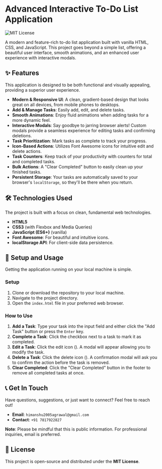 # Advanced Interactive To-Do List Application

![MIT License](https://img.shields.io/badge/License-MIT-green.svg)

A modern and feature-rich to-do list application built with vanilla HTML, CSS, and JavaScript. This project goes beyond a simple list, offering a beautiful user interface, smooth animations, and an enhanced user experience with interactive modals.


## ✨ Features

This application is designed to be both functional and visually appealing, providing a superior user experience.

-   **Modern & Responsive UI**: A clean, gradient-based design that looks great on all devices, from mobile phones to desktops.
-   **Add & Manage Tasks**: Easily add, edit, and delete tasks.
-   **Smooth Animations**: Enjoy fluid animations when adding tasks for a more dynamic feel.
-   **Interactive Modals**: Say goodbye to jarring browser alerts! Custom modals provide a seamless experience for editing tasks and confirming deletions.
-   **Task Prioritization**: Mark tasks as complete to track your progress.
-   **Icon-Based Actions**: Utilizes Font Awesome icons for intuitive edit and delete actions.
-   **Task Counters**: Keep track of your productivity with counters for total and completed tasks.
-   **Bulk Actions**: A "Clear Completed" button to easily clean up your finished tasks.
-   **Persistent Storage**: Your tasks are automatically saved to your browser's `localStorage`, so they'll be there when you return.

## 🛠️ Technologies Used

The project is built with a focus on clean, fundamental web technologies.

-   **HTML5**
-   **CSS3** (with Flexbox and Media Queries)
-   **JavaScript (ES6+)** (vanilla)
-   **Font Awesome**: For beautiful and intuitive icons.
-   **localStorage API**: For client-side data persistence.

## 🚀 Setup and Usage

Getting the application running on your local machine is simple.

### Setup

1.  Clone or download the repository to your local machine.
2.  Navigate to the project directory.
3.  Open the `index.html` file in your preferred web browser.

### How to Use

1.  **Add a Task**: Type your task into the input field and either click the "Add Task" button or press the `Enter` key.
2.  **Complete a Task**: Click the checkbox next to a task to mark it as completed.
3.  **Edit a Task**: Click the edit icon (<i class="fas fa-edit"></i>). A modal will appear allowing you to modify the task.
4.  **Delete a Task**: Click the delete icon (<i class="fas fa-trash"></i>). A confirmation modal will ask you to confirm the action before the task is removed.
5.  **Clear Completed**: Click the "Clear Completed" button in the footer to remove all completed tasks at once.

## 📞 Get In Touch

Have questions, suggestions, or just want to connect? Feel free to reach out!

-   **Email**: `himanshu2005agrawal@gmail.com`
-   **Contact**: `+91 7817922827`

**Note**: Please be mindful that this is public information. For professional inquiries, email is preferred.

## 📄 License

This project is open-source and distributed under the **MIT License**.
